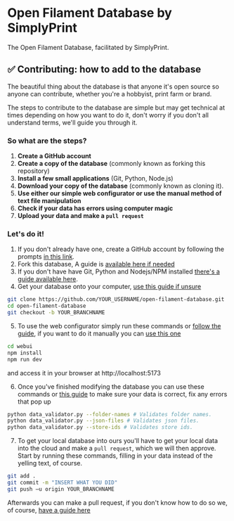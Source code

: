 # Open Filament Database by SimplyPrint
The Open Filament Database, facilitated by SimplyPrint.

## ✅ Contributing: how to add to the database
The beautiful thing about the database is that anyone it's open source so anyone can contribute, whether you're a hobbyist, print farm or brand.

The steps to contribute to the database are simple but may get technical at times depending on how you want to do it, don't worry if you don't all understand terms, we'll guide you through it.

### So what are the steps?
1. **Create a GitHub account**
2. **Create a copy of the database** (commonly known as forking this repository)
3. **Install a few small applications** (Git, Python, Node.js)
4. **Download your copy of the database** (commonly known as cloning it).
5. **Use either our simple web configurator or use the manual method of text file manipulation**
6. **Check if your data has errors using computer magic**
7. **Upload your data and make a `pull request`**

### Let's do it!
1. If you don't already have one, create a GitHub account by following the prompts [in this link](https://github.com/signup).
2. Fork this database, A guide is [available here if needed](docs/forking.md)
3. If you don't have have Git, Python and Nodejs/NPM installed [there's a guide available here](docs/installing-software.md).
4. Get your database onto your computer, [use this guide if unsure](docs/cloning.md)
```bash
git clone https://github.com/YOUR_USERNAME/open-filament-database.git
cd open-filament-database
git checkout -b YOUR_BRANCHNAME
```
5. To use the web configurator simply run these commands or [follow the guide](docs/webui.md), if you want to do it manually you can [use this one](docs/manual.md)
```bash
cd webui
npm install
npm run dev
```
and access it in your browser at http://localhost:5173

6. Once you've finished modifying the database you can use these commands or [this guide](docs/validation.md) to make sure your data is correct, fix any errors that pop up
```bash
python data_validator.py --folder-names # Validates folder names.
python data_validator.py --json-files # Validates json files.
python data_validator.py --store-ids # Validates store ids.
```
7. To get your local database into ours you'll have to get your local data into the cloud and make a `pull request`, which we will then approve.
Start by running these commands, filling in your data instead of the yelling text, of course.
```bash
git add .
git commit -m "INSERT WHAT YOU DID"
git push –u origin YOUR_BRANCHNAME
```
Afterwards you can make a pull request, if you don't know how to do so we, of course, [have a guide here](docs/pull-requesting.md)
